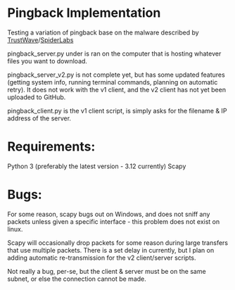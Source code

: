 # Pingback Implementation
Testing a variation of pingback base on the malware described by [TrustWave](https://www.trustwave.com/en-us/resources/blogs/spiderlabs-blog/backdoor-at-the-end-of-the-icmp-tunnel/)/[SpiderLabs](https://github.com/SpiderLabs/pingback)

pingback_server.py under is ran on the computer that is hosting whatever files you want to download.

pingback_server_v2.py is not complete yet, but has some updated features (getting system info, running terminal commands, planning on automatic retry). It does not work with the v1 client, and the v2 client has not yet been uploaded to GitHub.

pingback_client.py is the v1 client script, is simply asks for the filename & IP address of the server.

# Requirements:
Python 3 (preferably the latest version - 3.12 currently)
Scapy


# Bugs:
For some reason, scapy bugs out on Windows, and does not sniff any packets unless given a specific interface - this problem does not exist on linux.

Scapy will occasionally drop packets for some reason during large transfers that use multiple packets. There is a set delay in currently, but I plan on adding automatic re-transmission for the v2 client/server scripts.

Not really a bug, per-se, but the client & server must be on the same subnet, or else the connection cannot be made.
